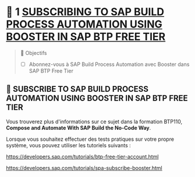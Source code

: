 # 🌸 1 [SUBSCRIBING TO SAP BUILD PROCESS AUTOMATION USING BOOSTER IN SAP BTP FREE TIER](https://learning.sap.com/learning-journeys/create-processes-and-automations-with-sap-build-process-automation/subscribing-to-sap-build-process-automation-using-booster-in-sap-btp-free-tier_defa8a0a-50d7-4a2a-902c-42648680d1e0)

> 🌺 Objectifs
>
> - [ ] Abonnez-vous à SAP Build Process Automation avec Booster dans SAP BTP Free Tier

## 🌸 SUBSCRIBE TO SAP BUILD PROCESS AUTOMATION USING BOOSTER IN SAP BTP FREE TIER

Vous trouverez plus d'informations sur ce sujet dans la formation BTP110, **Compose and Automate With SAP Build the No-Code Way**.

Lorsque vous souhaitez effectuer des tests pratiques sur votre propre système, vous pouvez utiliser les tutoriels suivants :

https://developers.sap.com/tutorials/btp-free-tier-account.html

https://developers.sap.com/tutorials/spa-subscribe-booster.html
